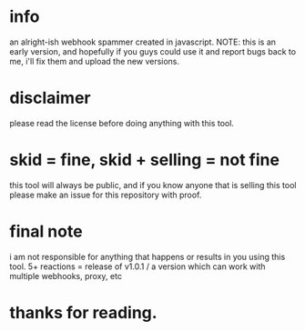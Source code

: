 # info 
an alright-ish webhook spammer created in javascript. NOTE: this is an early version, and hopefully if you guys could use it and report bugs back to me, i'll fix them and upload the new versions. 

# disclaimer
please read the license before doing anything with this tool. 

# skid = fine, skid + selling = not fine 
this tool will always be public, and if you know anyone that is selling this tool please make an issue for this repository with proof. 

# final note
i am not responsible for anything that happens or results in you using this tool. 
5+ reactions = release of v1.0.1 / a version which can work with multiple webhooks, proxy, etc

# thanks for reading. 
